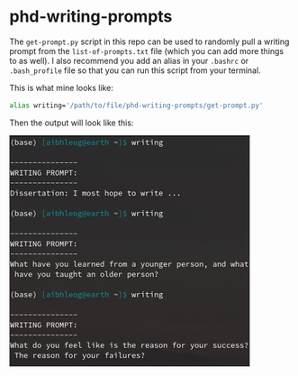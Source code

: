 # phd-writing-prompts
The `get-prompt.py` script in this repo can be used to randomly pull a writing prompt from the `list-of-prompts.txt` file (which you can add more things to as well).  I also recommend you add an alias in your `.bashrc` or `.bash_profile` file so that you can run this script from your terminal.

This is what mine looks like:
```bash
alias writing='/path/to/file/phd-writing-prompts/get-prompt.py'
```

Then the output will look like this:  

![output](output.png)
